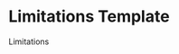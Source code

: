 # Limitations Template

<!-- Usage: Add this file as `limitations.md` if your paper requires a separate section on study limitations. Sometimes included in research, technical, or scientific papers. -->

Limitations

<!-- Describe the limitations of your study or analysis. -->
